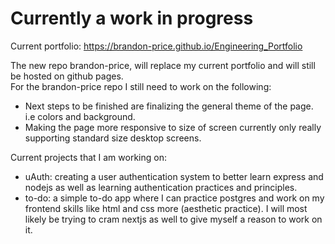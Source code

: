 # Currently a work in progress

Current portfolio: https://brandon-price.github.io/Engineering_Portfolio <br>

The new repo brandon-price, will replace my current portfolio and will still be hosted on github pages. <br>
For the brandon-price repo I still need to work on the following:
- Next steps to be finished are finalizing the general theme of the page. i.e colors and background.
- Making the page more responsive to size of screen currently only really supporting standard size desktop screens.

Current projects that I am working on:
- uAuth: creating a user authentication system to better learn express and nodejs as well as learning authentication practices and principles.
- to-do: a simple to-do app where I can practice postgres and work on my frontend skills like html and css more (aesthetic practice). I will most likely be trying to cram nextjs as well to give myself a reason to work on it. 
